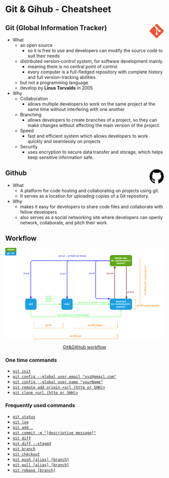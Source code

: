 # Git & Gihub - Cheatsheet

## Git (Global Information Tracker) <img src="./../img/git-logo.png" alt="git" width="9%" height="9%" style="float:right">

- What
  - an open source
    - so it is free to use and developers can modify the source code to suit their needs
  - distributed version-control system, for software development mainly.
    - meaning there is no central point of control
    - every computer is a full-fledged repository with complete history and full version-tracking abilities
  - but not a programming language
  - develop by **Linus Torvalds** in 2005
- Why
  - Collaboration
    - allows multiple developers to work on the same project at the same time without interfering with one another
  - Branching
    - allows developers to create branches of a project, so they can make changes without affecting the main version of the project.
  - Speed
    - fast and efficient system which allows developers to work quickly and seamlessly on projects
  - Security
    - uses encryption to secure data transfer and storage, which helps keep sensitive information safe.

## Github <img src="./../img/github-logo.png" alt="git" width="9%" height="9%" style="float:right">

- What
  - A platform for code hosting and collaborating on projects using git.
  - It serves as a location for uploading copies of a Git repository.
- Why
  - makes it easy for developers to share code files and collaborate with fellow developers
  - also serves as a social networking site where developers can openly network, collaborate, and pitch their work

## Workflow

![Git and GitHub](./../img/workflow-git.drawio.png "overview")

<p style="text-align: center;"><u>Git&GitHub workflow</u></p>

### One time commands

- [`git init`](## "initialize an existing directory as a Git repository")
- [`git config --global user.email "xyz@gmail.com"`](## "set an email address that will be associated with each history marker")
- [`git config --global user.name "yourName"`](## "set a name that is identifiable for credit when review version history")
- [`git remote add origin <url (http or SHH)>`](## "add a remote repository")
- [`git clone <url (http or SHH)>`](## "retrieve an entire repository from a hosted location via URL")

### Frequently used commands

- [`git status`](## "show modified files in working directory, staged for your next commit")
- [`git log`](## "show the commit history for the currently active branch")
- [`git add .`](## "add a file as it looks now to your next commit (stage)")
- [`git commit -m "[descriptive message]"`](## "commit your staged content as a new commit snapshot")
- [`git diff`](## "diff of what is changed but not staged")
- [`git diff --staged`](## "diff of what is staged but not yet commited")
- [`git branch`](## "list your branches. a * will appear next to the currently active branch")
- [`git checkout`](## "switch to another branch and check it out into your working directory")
- [`git push [alias] [branch]`](## "Transmit local branch commits to the remote repository branch")
- [`git pull [alias] [branch]`](## "fetch and merge any commits from the tracking remote branch")
- [`git rebase [branch]`](## "apply any commits of current branch ahead of specified one")

